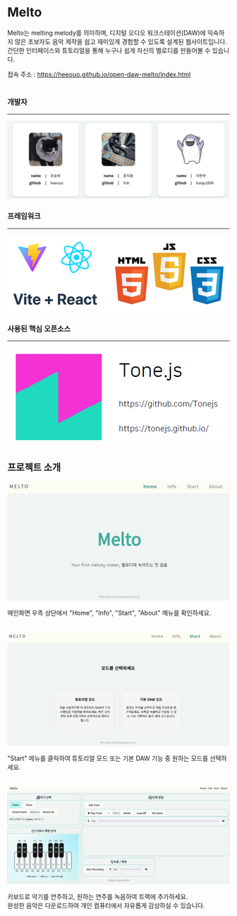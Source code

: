 # Melto

Melto는 melting melody를 의미하며, 디지털 오디오 워크스테이션(DAW)에 익숙하지 않은 초보자도 음악 제작을 쉽고 재미있게 경험할 수 있도록 설계된 웹사이트입니다.
<br/>
간단한 인터페이스와 튜토리얼을 통해 누구나 쉽게 자신의 멜로디를 만들어볼 수 있습니다.

접속 주소 : https://heeouo.github.io/open-daw-melto/index.html
<br/>
<br/>

### 개발자
<hr/>

![개발자](./public/samples/readme_images/readme01.png)


### 프레임워크
<hr/>

![프레임워크](./public/samples/readme_images/readme02.png)


### 사용된 핵심 오픈소스
<hr/>

![오픈소스](./public/samples/readme_images/readme03.png)


## 프로젝트 소개

![오픈소스](./public/samples/readme_images/readme04.png)

메인화면 우측 상단에서 "Home", "Info", "Start", "About" 메뉴를 확인하세요.
<br/>
<br/>

![오픈소스](./public/samples/readme_images/readme05.png)

"Start" 메뉴를 클릭하여 튜토리얼 모드 또는 기본 DAW 기능 중 원하는 모드를 선택하세요.
<br/>
<br/>

![오픈소스](./public/samples/readme_images/readme06.png)

키보드로 악기를 연주하고, 원하는 연주를 녹음하여 트랙에 추가하세요.
<br/>
완성한 음악은 다운로드하여 개인 컴퓨터에서 자유롭게 감상하실 수 있습니다.
<br/>